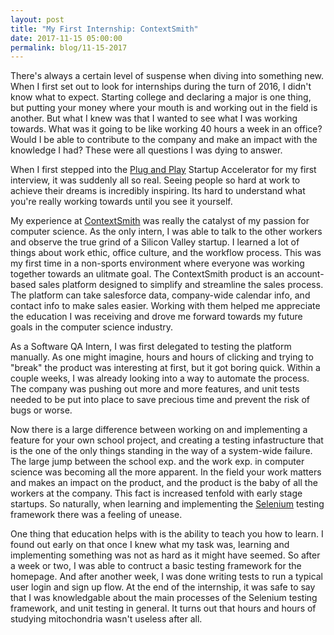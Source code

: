 ```yaml
---
layout: post
title: "My First Internship: ContextSmith"
date: 2017-11-15 05:00:00
permalink: blog/11-15-2017
---
```


 There's always a certain level of suspense when diving into something new. When I first set out to look for internships during the turn of 2016, I didn't know what to expect. Starting college and declaring a major is one thing, but putting your money where your mouth is and working out in the field is another. But what I knew was that I wanted to see what I was working towards. What was it going to be like working 40 hours a week in an office? Would I be able to contribute to the company and make an impact with the knowledge I had? These were all questions I was dying to answer. 

 When I first stepped into the [Plug and Play][p&p] Startup Accelerator for my first interview, it was suddenly all so real. Seeing people so hard at work to achieve their dreams is incredibly inspiring. Its hard to understand what you're really working towards until you see it yourself. 

 My experience at [ContextSmith][contextsmith] was really the catalyst of my passion for computer science. As the only intern, I was able to talk to the other workers and observe the true grind of a Silicon Valley startup. I learned a lot of things about work ethic, office culture, and the workflow process. This was my first time in a non-sports environment where everyone was working together towards an ulitmate goal. The ContextSmith product is an account-based sales platform designed to simplify and streamline the sales process. The platform can take salesforce data, company-wide calendar info, and contact info to make sales easier. Working with them helped me appreciate the education I was receiving and drove me forward towards my future goals in the computer science industry.

 As a Software QA Intern, I was first delegated to testing the platform manually. As one might imagine, hours and hours of clicking and trying to "break" the product was interesting at first, but it got boring quick. Within a couple weeks, I was already looking into a way to automate the process. The company was pushing out more and more features, and unit tests needed to be put into place to save precious time and prevent the risk of bugs or worse. 

 Now there is a large difference between working on and implementing a feature for your own school project, and creating a testing infastructure that is the one of the only things standing in the way of a system-wide failure. The large jump between the school exp. and the work exp. in computer science was becoming all the more apparent. In the field your work matters and makes an impact on the product, and the product is the baby of all the workers at the company. This fact is increased tenfold with early stage startups. So naturally, when learning and implementing the [Selenium][selenium] testing framework there was a feeling of unease.

 One thing that education helps with is the ability to teach you how to learn. I found out early on that once I knew what my task was, learning and implementing something was not as hard as it might have seemed. So after a week or two, I was able to contruct a basic testing framework for the homepage. And after another week, I was done writing tests to run a typical user login and sign up flow. At the end of the internship, it was safe to say that I was knowledgable about the main processes of the Selenium testing framework, and unit testing in general. It turns out that hours and hours of studying mitochondria wasn't useless after all. 




[p&p]: https://www.plugandplaytechcenter.com/
[selenium]: https://www.seleniumhq.org/
[contextsmith]: http://www.contextsmith.com/